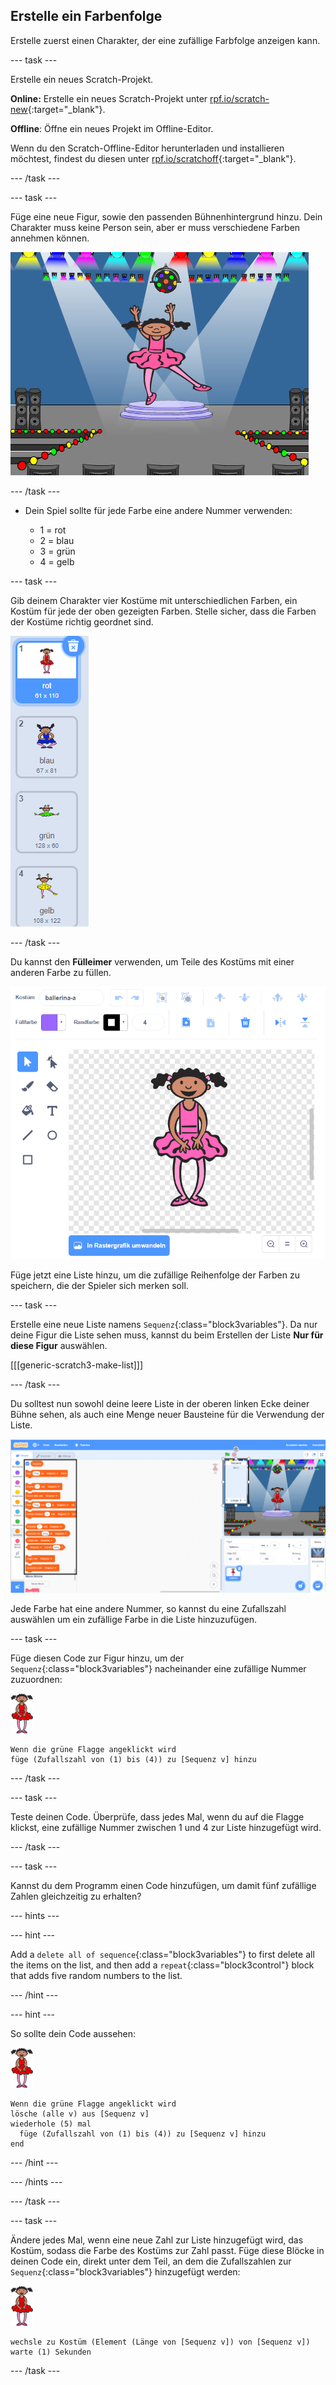 ## Erstelle ein Farbenfolge

Erstelle zuerst einen Charakter, der eine zufällige Farbfolge anzeigen kann.

\--- task \---

Erstelle ein neues Scratch-Projekt.

**Online:** Erstelle ein neues Scratch-Projekt unter [rpf.io/scratch-new](https://rpf.io/scratch-new){:target="_blank"}.

**Offline**: Öffne ein neues Projekt im Offline-Editor.

Wenn du den Scratch-Offline-Editor herunterladen und installieren möchtest, findest du diesen unter [rpf.io/scratchoff](https://rpf.io/scratchoff){:target="_blank"}.

\--- /task \---

\--- task \---

Füge eine neue Figur, sowie den passenden Bühnenhintergrund hinzu. Dein Charakter muss keine Person sein, aber er muss verschiedene Farben annehmen können.

![Bildschirmfoto](images/colour-sprite.png)

\--- /task \---

+ Dein Spiel sollte für jede Farbe eine andere Nummer verwenden:
    
    + 1 = rot
    + 2 = blau
    + 3 = grün
    + 4 = gelb

\--- task \---

Gib deinem Charakter vier Kostüme mit unterschiedlichen Farben, ein Kostüm für jede der oben gezeigten Farben. Stelle sicher, dass die Farben der Kostüme richtig geordnet sind.

![Bildschirmfoto](images/colour-costume.png)

\--- /task \---

Du kannst den **Fülleimer** verwenden, um Teile des Kostüms mit einer anderen Farbe zu füllen.

![eine-Form-einfärben](images/color-a-shape.png)

Füge jetzt eine Liste hinzu, um die zufällige Reihenfolge der Farben zu speichern, die der Spieler sich merken soll.

\--- task \---

Erstelle eine neue Liste namens `Sequenz`{:class="block3variables"}. Da nur deine Figur die Liste sehen muss, kannst du beim Erstellen der Liste **Nur für diese Figur** auswählen.

[[[generic-scratch3-make-list]]]

\--- /task \---

Du solltest nun sowohl deine leere Liste in der oberen linken Ecke deiner Bühne sehen, als auch eine Menge neuer Bausteine für die Verwendung der Liste.

![Bildschirmfoto](images/colour-list-blocks-annotated.png)

Jede Farbe hat eine andere Nummer, so kannst du eine Zufallszahl auswählen um ein zufällige Farbe in die Liste hinzuzufügen.

\--- task \---

Füge diesen Code zur Figur hinzu, um der `Sequenz`{:class="block3variables"} nacheinander eine zufällige Nummer zuzuordnen:

![Ballerina](images/ballerina.png)

```blocks3
Wenn die grüne Flagge angeklickt wird
füge (Zufallszahl von (1) bis (4)) zu [Sequenz v] hinzu
```

\--- /task \---

\--- task \---

Teste deinen Code. Überprüfe, dass jedes Mal, wenn du auf die Flagge klickst, eine zufällige Nummer zwischen 1 und 4 zur Liste hinzugefügt wird.

\--- /task \---

\--- task \---

Kannst du dem Programm einen Code hinzufügen, um damit fünf zufällige Zahlen gleichzeitig zu erhalten?

\--- hints \---

\--- hint \---

Add a `delete all of sequence`{:class="block3variables"} to first delete all the items on the list, and then add a `repeat`{:class="block3control"} block that adds five random numbers to the list.

\--- /hint \---

\--- hint \---

So sollte dein Code aussehen:

![Ballerina](images/ballerina.png)

```blocks3
Wenn die grüne Flagge angeklickt wird
lösche (alle v) aus [Sequenz v]
wiederhole (5) mal 
  füge (Zufallszahl von (1) bis (4)) zu [Sequenz v] hinzu
end
```

\--- /hint \---

\--- /hints \---

\--- /task \---

\--- task \---

Ändere jedes Mal, wenn eine neue Zahl zur Liste hinzugefügt wird, das Kostüm, sodass die Farbe des Kostüms zur Zahl passt. Füge diese Blöcke in deinen Code ein, direkt unter dem Teil, an dem die Zufallszahlen zur `Sequenz`{:class="block3variables"} hinzugefügt werden:

![Ballerina](images/ballerina.png)

```blocks3
wechsle zu Kostüm (Element (Länge von [Sequenz v]) von [Sequenz v])
warte (1) Sekunden
```

\--- /task \---